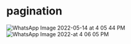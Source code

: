 # pagination

![WhatsApp Image 2022-05-14 at 4 05 44 PM](https://user-images.githubusercontent.com/89024214/168429340-9c0d66d9-c557-49ff-907b-b6c139abb0b1.jpeg)
![WhatsApp Image 2022-at 4 06 05 PM](https://user-images.githubusercontent.com/89024214/168429355-43aeb0f2-2109-4a7b-854f-35056d082086.jpeg)
